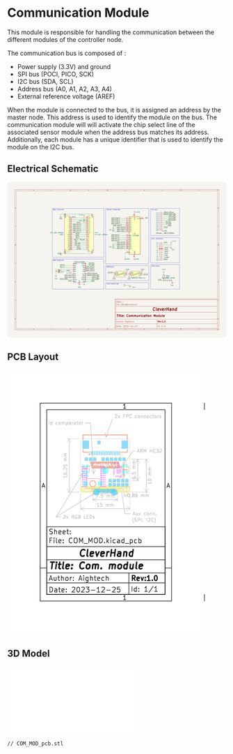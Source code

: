 # Communication Module
This module is responsible for handling the communication between the different modules of the controller node.

The communication bus is composed of :
- Power supply (3.3V) and ground
- SPI bus (POCI, PICO, SCK)
- I2C bus (SDA, SCL)
- Address bus (A0, A1, A2, A3, A4)
- External reference voltage (AREF)

When the module is connected to the bus, it is assigned an address by the master node. This address is used to identify the module on the bus.
The communication module will will activate the chip select line of the associated sensor module when the address bus matches its address.
Additionally, each module has a unique identifier that is used to identify the module on the I2C bus.

## Electrical Schematic
![COM_MOD_sch](plots/COM_MOD_sch.svg)

## PCB Layout
![COM_MOD_pcb](plots/COM_MOD_pcb.svg)

## 3D Model
![COM_MOD_3D](plots/COM_MOD_pcb.stl)

```stl
// COM_MOD_pcb.stl
